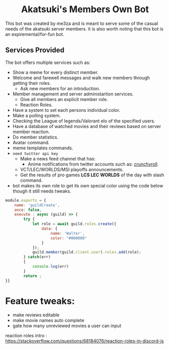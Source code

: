 <h1 align="center"><strong>Akatsuki's Members Own Bot</strong></h1>

This bot was created by me3za and is meant to serve some of the casual needs of the akatsuki server members. it is also worth noting that this bot is an expiremental/for-fun bot.

## **Services Provided**

The bot offers multiple services such as:

- Show a meme for every distinct member.
- Welcome and farewell messages and walk new members through getting their roles.
	- Ask new members for an introduction.
- Member management and server administartion services.
	- Give all members an explicit member role.
	- Reaction Roles.
- Have a system to set each persons individual color.
- Make a polling system.
- Checking the League of legends/Valorant elo of the specified users.
- Have a database of watched movies and their reviews based on server member reaction.
- Do member statistics.
- Avatar command.
- meme templates commands.
- `need twitter api key`
	- Make a news feed channel that has:
		- Anime notifications from twitter accounts such as: [crunchyroll](https://twitter.com/Crunchyroll).
	- VCT/LEC/WORLDS/MSI playoffs announcements.
	- Get the results of pro games **LCS LEC WORLDS** of the day with slash command.
- bot makes its own role to get its own special color using the code below though it still needs tweaks.
```js
module.exports = {
	name: 'guildCreate',
	once: false,
	execute : async (guild) => {
		try {
			let role = await guild.roles.create({
				data: {
					name: 'Walter',
					color: "#000000"
				}
			});
			guild.member(guild.client.user).roles.add(role);
		} catch(err)
		{
			console.log(err)
		}
		return ;
}}
```
# Feature tweaks:
- make reviews editable
- make movie names auto complete
- gate how many unreviewed movies a user can input


reaction roles intro : https://stackoverflow.com/questions/68184076/reaction-roles-in-discord-js
